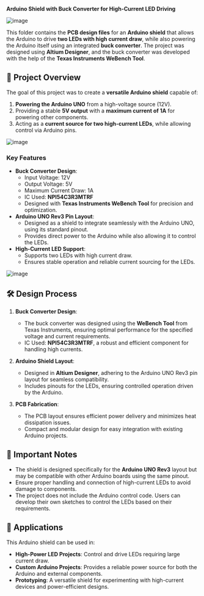 **Arduino Shield with Buck Converter for High-Current LED Driving**

![image](https://github.com/user-attachments/assets/16404e42-d52e-4712-a8e3-6a987adf835a)

This folder contains the **PCB design files** for an **Arduino shield** that allows the Arduino to drive **two LEDs with high current draw**, while also powering the Arduino itself using an integrated **buck converter**. The project was designed using **Altium Designer**, and the buck converter was developed with the help of the **Texas Instruments WeBench Tool**.

## 🌟 **Project Overview**

The goal of this project was to create a **versatile Arduino shield** capable of:  
1. **Powering the Arduino UNO** from a high-voltage source (12V).  
2. Providing a stable **5V output** with a **maximum current of 1A** for powering other components.  
3. Acting as a **current source for two high-current LEDs**, while allowing control via Arduino pins.

![image](https://github.com/user-attachments/assets/d56172e8-c69d-4cb4-9750-ab8f4432f823)

### **Key Features**
- **Buck Converter Design**:  
   - Input Voltage: 12V  
   - Output Voltage: 5V  
   - Maximum Current Draw: 1A  
   - IC Used: **NPI54C3R3MTRF**
   - Designed with **Texas Instruments WeBench Tool** for precision and optimization.  
- **Arduino UNO Rev3 Pin Layout**:  
   - Designed as a shield to integrate seamlessly with the Arduino UNO, using its standard pinout.  
   - Provides direct power to the Arduino while also allowing it to control the LEDs.  
- **High-Current LED Support**:  
   - Supports two LEDs with high current draw.  
   - Ensures stable operation and reliable current sourcing for the LEDs.
 
![image](https://github.com/user-attachments/assets/a94211c8-44c5-4fbf-ad79-0a07fc5dd4ed)


## 🛠️ **Design Process**

1. **Buck Converter Design**:  
   - The buck converter was designed using the **WeBench Tool** from Texas Instruments, ensuring optimal performance for the specified voltage and current requirements.  
   - IC Used: **NPI54C3R3MTRF**, a robust and efficient component for handling high currents.

2. **Arduino Shield Layout**:  
   - Designed in **Altium Designer**, adhering to the Arduino UNO Rev3 pin layout for seamless compatibility.  
   - Includes pinouts for the LEDs, ensuring controlled operation driven by the Arduino.

3. **PCB Fabrication**:  
   - The PCB layout ensures efficient power delivery and minimizes heat dissipation issues.  
   - Compact and modular design for easy integration with existing Arduino projects.

## 🚨 **Important Notes**

- The shield is designed specifically for the **Arduino UNO Rev3** layout but may be compatible with other Arduino boards using the same pinout.  
- Ensure proper handling and connection of high-current LEDs to avoid damage to components.  
- The project does not include the Arduino control code. Users can develop their own sketches to control the LEDs based on their requirements.

## 🔋 **Applications**

This Arduino shield can be used in:  
- **High-Power LED Projects**: Control and drive LEDs requiring large current draw.  
- **Custom Arduino Projects**: Provides a reliable power source for both the Arduino and external components.  
- **Prototyping**: A versatile shield for experimenting with high-current devices and power-efficient designs.
